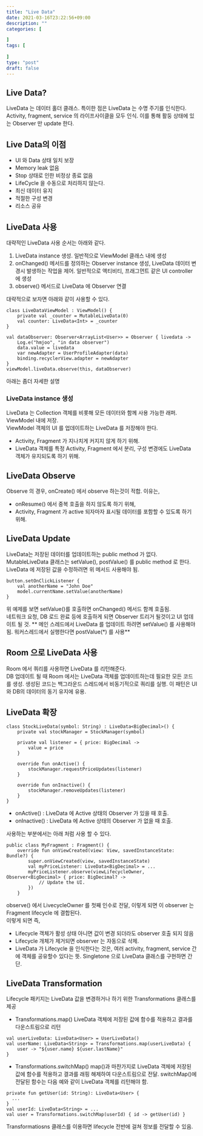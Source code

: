```yaml
---
title: "Live Data"
date: 2021-03-16T23:22:56+09:00
description: ""
categories: [

]
tags: [
    
]
type: "post"
draft: false
---
```


<!--more-->

## Live Data?
LiveData 는 데이터 홀더 클래스. 특이한 점은 LiveData 는 수명 주기를 인식한다. Activity, fragment, service 의 라이프사이클을 모두 인식. 이를 통해 활둥 상태에 있는 Observer 만 update 한다.

## Live Data의  이점
- UI 와 Data 상태 일치 보장
- Memory leak 없음
- Stop 상태로 인한 비정상 종료 없음
- LifeCycle 을 수동으로 처리하지 않는다.
- 최신 데이터 유지
- 적절한 구성 변경
- 리소스 공유

## LiveData 사용
대략적인 LiveData 사용 순서는 아래와 같다.
1. LiveData instance 생성. 일반적으로 ViewModel 클래스 내에 생성
2. onChanged() 메서드를 정의하는 Observer instance 생성, LiveData 데이터 변경시 발생하는 작업을 제어. 일반적으로 액티비티, 프래그먼트 같은 UI controller 에 생성 
3. observe() 메서드로 LiveData 에 Observer 연결

대략적으로 보자면 아래와 같이 사용할 수 있다.
```
class LiveDataViewModel : ViewModel() {
    private val _counter = MutableLiveData(0)
    val counter: LiveData<Int> = _counter
}
```
```
val dataObserver: Observer<ArrayList<User>> = Observer { livedata ->
    Log.e("hmjoo", "in data observer")
    data.value = livedata
    var newAdapter = UserProfileAdapter(data)
    binding.recyclerView.adapter = newAdapter
}
viewModel.liveData.observe(this, dataObserver)
```
아래는 좀더 자세한 설명   

### LiveData instance 생성
LiveData 는 Collection 객체를 비롯해 모든 데이터와 함께 사용 가능한 래퍼. ViewModel 내에 저장.   
ViewModel 객체의 UI 를 업데이트하는 LiveData 를 저장해야 한다. 
- Activity, Fragment 가 지나치게 커지지 않게 하기 위해.
- LiveData 객체를 특정 Activity, Fragment 에서 분리, 구성 변경에도 LiveData 객체가 유지되도록 하기 위해.

## LiveData Observe
Observe 의 경우, onCreate() 에서 observe 하는것이 적합. 이유는, 
- onResume() 에서 중복 호출을 하지 않도록 하기 위해,
- Activity, Fragment 가 active 되자마자 표시될 데이터를 포함할 수 있도록 하기 위해. 

## LiveData Update
LiveData는 저장된 데이터를 업데이트하는 public method 가 없다. MutableLiveData 클래스는 setValue(), postValue() 를 public method 로 한다. LiveData 에 저장된 값을 수정하려면 위 메서드 사용해야 됨. 

```
button.setOnClickListener {
    val anotherName = "John Doe"
    model.currentName.setValue(anotherName)
}
```
위 예제를 보면 setValue()를 호출하면 onChanged() 메서드 함께 호출됨.   
네트워크 요청, DB 로드 완료 등에 호출하게 되면 Observer 트리거 될것이고 UI 업데이트 될 것.
** 메인 스레드에서 LiveData 를 업데이트 하려면 setValue() 를 사용해야 됨. 워커스레드에서 실행한다면 postValue(*) 를 사용**


## Room 으로 LiveData 사용
Room 에서 쿼리를 사용하면 LiveData 를 리턴해준다.   
DB 업데이트 될 때 Room 에서는 LiveData 객체를 업데이트하는데 필요한 모든 코드를 생성. 생성된 코드는 백그라운드 스레드에서 비동기적으로 쿼리를 실행. 이 패턴은 UI 와 DB의 데이터의 동기 유지에 유용.

## LiveData 확장
```
class StockLiveData(symbol: String) : LiveData<BigDecimal>() {
    private val stockManager = StockManager(symbol)

    private val listener = { price: BigDecimal ->
        value = price
    }

    override fun onActive() {
        stockManager.requestPriceUpdates(listener)
    }

    override fun onInactive() {
        stockManager.removeUpdates(listener)
    }
}
```

- onActive() : LiveData 에 Active 상태의 Observer 가 있을 때 호출.
- onInactive() : LiveData 에 Active  상태의 Observer 가 없을 때 호출. 

사용하는 부분에서는 아래 처럼 사용 할 수 있다. 
```
public class MyFragment : Fragment() {
    override fun onViewCreated(view: View, savedInstanceState: Bundle?) {
        super.onViewCreated(view, savedInstanceState)
        val myPriceListener: LiveData<BigDecimal> = ...
        myPriceListener.observe(viewLifecycleOwner, Observer<BigDecimal> { price: BigDecimal? ->
            // Update the UI.
        })
    }
```
observe() 에서 LivecycleOwner 를 첫째 인수로 전달, 이렇게 되면 이 observer 는 Fragment lifecycle 에 결합된다.   
이렇게 되면 즉,   
- Lifecycle 객체가 활성 상태 아니면 값이 변경 되더라도 observer  호출 되지 않음
- Lifecycle 개체가 제거되면 observer 는 자동으로 삭제.
- LiveData 가 Lifecycle 을 인식한다는 것은, 여러 activity, fragment, service 간에 객체를 공유할수 있다는 뜻. Singletone 으로 LiveData 클래스를 구현하면 간단.


## LiveData Transformation
Lifecycle 패키지는 LiveData 값을 변경하거나 하기 위한 Transformations 클래스를 제공   
- Transformations.map()
LiveData 객체에 저장된 값에 함수를 적용하고 결과를 다운스트림으로 리턴
```
val userLiveData: LiveData<User> = UserLiveData()
val userName: LiveData<String> = Transformations.map(userLiveData) {
    user -> "${user.name} ${user.lastName}"
}
```

- Transformations.switchMap()
map()과 마찬가지로 LiveData 객체에 저장된 값에 함수를 적용하고 결과를 래핑 해제하여 다운스트림으로 전달. switchMap()에 전달된 함수는 다음 예와 같이 LiveData 객체를 리턴해야 함.
```
private fun getUser(id: String): LiveData<User> {
  ...
}
val userId: LiveData<String> = ...
val user = Transformations.switchMap(userId) { id -> getUser(id) }
```
Transformatiosns 클래스를 이용하면 lifecycle 전반에 걸쳐 정보를 전달할 수 있음. 


